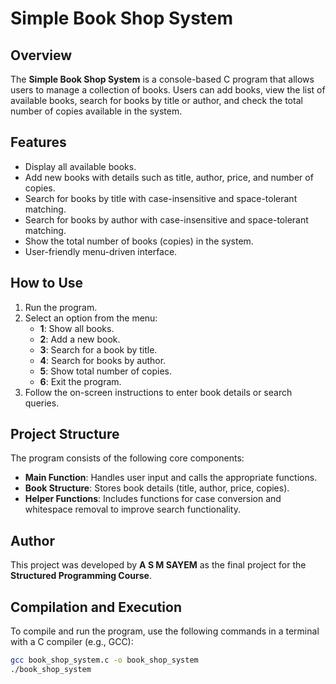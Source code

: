 # Simple Book Shop System

## Overview
The **Simple Book Shop System** is a console-based C program that allows users to manage a collection of books. Users can add books, view the list of available books, search for books by title or author, and check the total number of copies available in the system.

## Features
- Display all available books.
- Add new books with details such as title, author, price, and number of copies.
- Search for books by title with case-insensitive and space-tolerant matching.
- Search for books by author with case-insensitive and space-tolerant matching.
- Show the total number of books (copies) in the system.
- User-friendly menu-driven interface.

## How to Use
1. Run the program.
2. Select an option from the menu:
   - **1**: Show all books.
   - **2**: Add a new book.
   - **3**: Search for a book by title.
   - **4**: Search for books by author.
   - **5**: Show total number of copies.
   - **6**: Exit the program.
3. Follow the on-screen instructions to enter book details or search queries.

## Project Structure
The program consists of the following core components:
- **Main Function**: Handles user input and calls the appropriate functions.
- **Book Structure**: Stores book details (title, author, price, copies).
- **Helper Functions**: Includes functions for case conversion and whitespace removal to improve search functionality.

## Author
This project was developed by **A S M SAYEM** as the final project for the **Structured Programming Course**.

## Compilation and Execution
To compile and run the program, use the following commands in a terminal with a C compiler (e.g., GCC):

```sh
gcc book_shop_system.c -o book_shop_system
./book_shop_system
```




